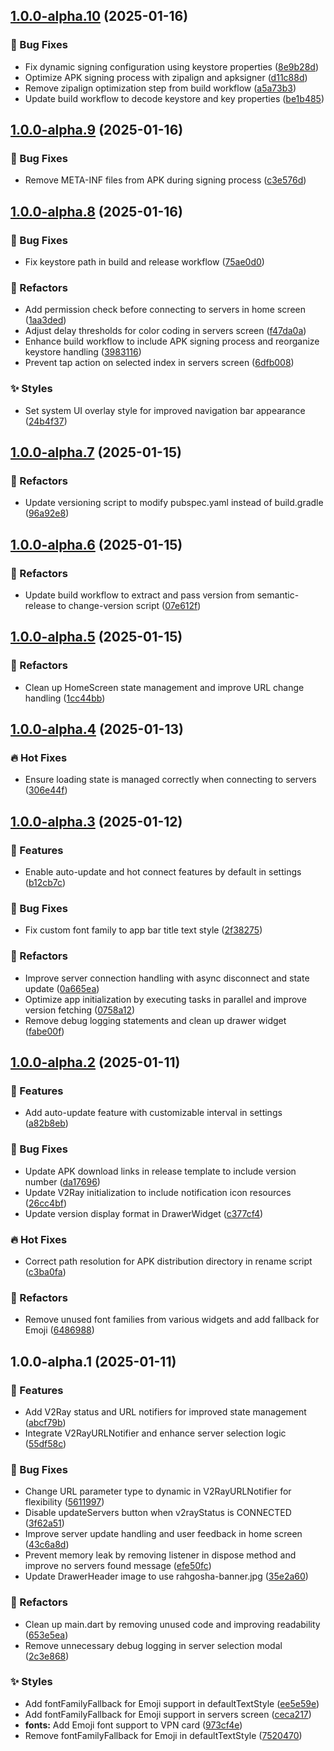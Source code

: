 ## [1.0.0-alpha.10](https://github.com/RahgoshaVPN/RahgoshaApp/compare/v1.0.0-alpha.9...v1.0.0-alpha.10) (2025-01-16)

### 🐛 Bug Fixes

* Fix dynamic signing configuration using keystore properties ([8e9b28d](https://github.com/RahgoshaVPN/RahgoshaApp/commit/8e9b28d5a0adf4a6bc37e8da7c4f3210e1156936))
* Optimize APK signing process with zipalign and apksigner ([d11c88d](https://github.com/RahgoshaVPN/RahgoshaApp/commit/d11c88df93510f9e02a5c58ce6bdf210ae885ccd))
* Remove zipalign optimization step from build workflow ([a5a73b3](https://github.com/RahgoshaVPN/RahgoshaApp/commit/a5a73b33a5005ddd0814e156f5980f103faa8e8a))
* Update build workflow to decode keystore and key properties ([be1b485](https://github.com/RahgoshaVPN/RahgoshaApp/commit/be1b485554807942b296b293d7769a9e8a2d6320))

## [1.0.0-alpha.9](https://github.com/RahgoshaVPN/RahgoshaApp/compare/v1.0.0-alpha.8...v1.0.0-alpha.9) (2025-01-16)

### 🐛 Bug Fixes

* Remove META-INF files from APK during signing process ([c3e576d](https://github.com/RahgoshaVPN/RahgoshaApp/commit/c3e576d735571a9ce85ab387a0a33a30a06d4514))

## [1.0.0-alpha.8](https://github.com/RahgoshaVPN/RahgoshaApp/compare/v1.0.0-alpha.7...v1.0.0-alpha.8) (2025-01-16)

### 🐛 Bug Fixes

* Fix keystore path in build and release workflow ([75ae0d0](https://github.com/RahgoshaVPN/RahgoshaApp/commit/75ae0d0ea2e589711c1776311c370da681c73150))

### 🚧 Refactors

* Add permission check before connecting to servers in home screen ([1aa3ded](https://github.com/RahgoshaVPN/RahgoshaApp/commit/1aa3ded092b756e6aedc6a91436da1b5a1381239))
* Adjust delay thresholds for color coding in servers screen ([f47da0a](https://github.com/RahgoshaVPN/RahgoshaApp/commit/f47da0a491099145b5f3ec797d94e0d5cc8119ef))
* Enhance build workflow to include APK signing process and reorganize keystore handling ([3983116](https://github.com/RahgoshaVPN/RahgoshaApp/commit/39831161383bf163da719761a53a5fb97d145592))
* Prevent tap action on selected index in servers screen ([6dfb008](https://github.com/RahgoshaVPN/RahgoshaApp/commit/6dfb008f4ff23fd2dec8df863b9636d32584f1b1))

### ✨ Styles

* Set system UI overlay style for improved navigation bar appearance ([24b4f37](https://github.com/RahgoshaVPN/RahgoshaApp/commit/24b4f37599a469b31d9bfa599b6308f225332092))

## [1.0.0-alpha.7](https://github.com/RahgoshaVPN/RahgoshaApp/compare/v1.0.0-alpha.6...v1.0.0-alpha.7) (2025-01-15)

### 🚧 Refactors

* Update versioning script to modify pubspec.yaml instead of build.gradle ([96a92e8](https://github.com/RahgoshaVPN/RahgoshaApp/commit/96a92e8b15d5eb346ea4b1e3c45e64f31e35ac03))

## [1.0.0-alpha.6](https://github.com/RahgoshaVPN/RahgoshaApp/compare/v1.0.0-alpha.5...v1.0.0-alpha.6) (2025-01-15)

### 🚧 Refactors

* Update build workflow to extract and pass version from semantic-release to change-version script ([07e612f](https://github.com/RahgoshaVPN/RahgoshaApp/commit/07e612ffb5777f15db7e82c43b4773793a4f6166))

## [1.0.0-alpha.5](https://github.com/RahgoshaVPN/RahgoshaApp/compare/v1.0.0-alpha.4...v1.0.0-alpha.5) (2025-01-15)

### 🚧 Refactors

* Clean up HomeScreen state management and improve URL change handling ([1cc44bb](https://github.com/RahgoshaVPN/RahgoshaApp/commit/1cc44bb941e471b2811a9388cbd0092df5cad154))

## [1.0.0-alpha.4](https://github.com/RahgoshaVPN/RahgoshaApp/compare/v1.0.0-alpha.3...v1.0.0-alpha.4) (2025-01-13)

### 🔥 Hot Fixes

* Ensure loading state is managed correctly when connecting to servers ([306e44f](https://github.com/RahgoshaVPN/RahgoshaApp/commit/306e44fa0fc52a787e16e5ce446419fa620a492d))

## [1.0.0-alpha.3](https://github.com/RahgoshaVPN/RahgoshaApp/compare/v1.0.0-alpha.2...v1.0.0-alpha.3) (2025-01-12)

### 🚀 Features

* Enable auto-update and hot connect features by default in settings ([b12cb7c](https://github.com/RahgoshaVPN/RahgoshaApp/commit/b12cb7c0b338e76b851bb98ac007a41deebedfc5))

### 🐛 Bug Fixes

* Fix custom font family to app bar title text style ([2f38275](https://github.com/RahgoshaVPN/RahgoshaApp/commit/2f382758f41a1dcbfccbb405afa08c3eb3f0234f))

### 🚧 Refactors

* Improve server connection handling with async disconnect and state update ([0a665ea](https://github.com/RahgoshaVPN/RahgoshaApp/commit/0a665ea722e832e31295398093ff4e3ff739dc87))
* Optimize app initialization by executing tasks in parallel and improve version fetching ([0758a12](https://github.com/RahgoshaVPN/RahgoshaApp/commit/0758a12b29334f578d79b38964c8203533c7aa63))
* Remove debug logging statements and clean up drawer widget ([fabe00f](https://github.com/RahgoshaVPN/RahgoshaApp/commit/fabe00faaad24a588b300b65de06deb64a90acc4))

## [1.0.0-alpha.2](https://github.com/RahgoshaVPN/RahgoshaApp/compare/v1.0.0-alpha.1...v1.0.0-alpha.2) (2025-01-11)

### 🚀 Features

* Add auto-update feature with customizable interval in settings ([a82b8eb](https://github.com/RahgoshaVPN/RahgoshaApp/commit/a82b8eb2d9c10d692214b10441ad0aa1fa827eda))

### 🐛 Bug Fixes

* Update APK download links in release template to include version number ([da17696](https://github.com/RahgoshaVPN/RahgoshaApp/commit/da17696b0b624013cace4faeffb1234a8003e220))
* Update V2Ray initialization to include notification icon resources ([26cc4bf](https://github.com/RahgoshaVPN/RahgoshaApp/commit/26cc4bf1e2d6273033e70164494376b874ace4bf))
* Update version display format in DrawerWidget ([c377cf4](https://github.com/RahgoshaVPN/RahgoshaApp/commit/c377cf4b37a7274ebbf9ecab26e4269c04c1ea51))

### 🔥 Hot Fixes

* Correct path resolution for APK distribution directory in rename script ([c3ba0fa](https://github.com/RahgoshaVPN/RahgoshaApp/commit/c3ba0fa719a49f5a54bf8abef21ac1dc310472ff))

### 🚧 Refactors

* Remove unused font families from various widgets and add fallback for Emoji ([6486988](https://github.com/RahgoshaVPN/RahgoshaApp/commit/648698833484dacf6a358c64e2e192ebb1f35af6))

## 1.0.0-alpha.1 (2025-01-11)

### 🚀 Features

* Add V2Ray status and URL notifiers for improved state management ([abcf79b](https://github.com/RahgoshaVPN/RahgoshaApp/commit/abcf79b110ceeb0d0bbfcfa7d8690c7dddd5845a))
* Integrate V2RayURLNotifier and enhance server selection logic ([55df58c](https://github.com/RahgoshaVPN/RahgoshaApp/commit/55df58c9481504cd74f476b0974ddafeddf0024a))

### 🐛 Bug Fixes

* Change URL parameter type to dynamic in V2RayURLNotifier for flexibility ([5611997](https://github.com/RahgoshaVPN/RahgoshaApp/commit/5611997fd9ee0d1c9730449b1e794290fd77d257))
* Disable updateServers button when v2rayStatus is CONNECTED ([3f62a51](https://github.com/RahgoshaVPN/RahgoshaApp/commit/3f62a5149ae1ec412752dcd51a9a6edada801210))
* Improve server update handling and user feedback in home screen ([43c6a8d](https://github.com/RahgoshaVPN/RahgoshaApp/commit/43c6a8dd732e25820d2c214eff83b4ca4be25743))
* Prevent memory leak by removing listener in dispose method and improve no servers found message ([efe50fc](https://github.com/RahgoshaVPN/RahgoshaApp/commit/efe50fc463cb246eee3f0fa0c3320f746d8e4993))
* Update DrawerHeader image to use rahgosha-banner.jpg ([35e2a60](https://github.com/RahgoshaVPN/RahgoshaApp/commit/35e2a60da73a2a71eb34b2b21239111b836ead1f))

### 🚧 Refactors

* Clean up main.dart by removing unused code and improving readability ([653e5ea](https://github.com/RahgoshaVPN/RahgoshaApp/commit/653e5ea2089aee7881e5b40cbfe12be324d1bcd3))
* Remove unnecessary debug logging in server selection modal ([2c3e868](https://github.com/RahgoshaVPN/RahgoshaApp/commit/2c3e86883307b4eaf76acf6a507f7ff56b4c7293))

### ✨ Styles

* Add fontFamilyFallback for Emoji support in defaultTextStyle ([ee5e59e](https://github.com/RahgoshaVPN/RahgoshaApp/commit/ee5e59e147b8676cf9261785349ba5f9e428cf42))
* Add fontFamilyFallback for Emoji support in servers screen ([ceca217](https://github.com/RahgoshaVPN/RahgoshaApp/commit/ceca217a713d719793a7ec9d30d9f9e8a40b84ff))
* **fonts:** Add Emoji font support to VPN card ([973cf4e](https://github.com/RahgoshaVPN/RahgoshaApp/commit/973cf4e528c1860e78daeecf978561e0b6cbaef9))
* Remove fontFamilyFallback for Emoji in defaultTextStyle ([7520470](https://github.com/RahgoshaVPN/RahgoshaApp/commit/75204704ad27a948875502d732ea303d3875d177))
